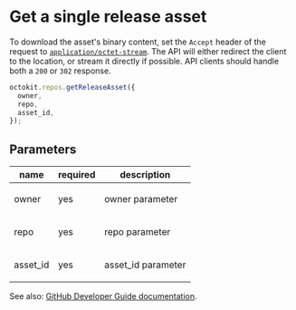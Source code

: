 # Get a single release asset

To download the asset's binary content, set the `Accept` header of the request to [`application/octet-stream`](https://developer.github.com/v3/media/#media-types). The API will either redirect the client to the location, or stream it directly if possible. API clients should handle both a `200` or `302` response.

```js
octokit.repos.getReleaseAsset({
  owner,
  repo,
  asset_id,
});
```

## Parameters

<table>
  <thead>
    <tr>
      <th>name</th>
      <th>required</th>
      <th>description</th>
    </tr>
  </thead>
  <tbody>
    <tr><td>owner</td><td>yes</td><td>

owner parameter

</td></tr>
<tr><td>repo</td><td>yes</td><td>

repo parameter

</td></tr>
<tr><td>asset_id</td><td>yes</td><td>

asset_id parameter

</td></tr>
  </tbody>
</table>

See also: [GitHub Developer Guide documentation](https://developer.github.com/v3/repos/releases/#get-a-single-release-asset).

